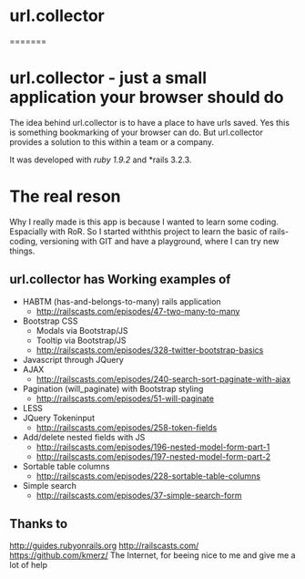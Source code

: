 url.collector
=============
=======
# url.collector - just a small application your browser should do

The idea behind url.collector is to have a place to have urls saved. Yes this is 
something bookmarking of your browser can do. But url.collector provides a solution 
to this within a team or a company. 

It was developed with *ruby 1.9.2* and *rails 3.2.3.


The real reson
===============
Why I really made is this app is because I wanted to learn some coding. Espacially with RoR.
So I started withthis project to learn the basic of rails-coding, versioning with GIT and
have a playground, where I can try new things.


url.collector has Working examples of
---------------------------------------
* HABTM (has-and-belongs-to-many) rails application
  * http://railscasts.com/episodes/47-two-many-to-many
* Bootstrap CSS
  * Modals via Bootstrap/JS
  * Tooltip via Bootstrap/JS
  * http://railscasts.com/episodes/328-twitter-bootstrap-basics
* Javascript through JQuery
* AJAX
  * http://railscasts.com/episodes/240-search-sort-paginate-with-ajax
* Pagination (will_paginate) with Bootstrap styling
  * http://railscasts.com/episodes/51-will-paginate
* LESS
* JQuery Tokeninput
  * http://railscasts.com/episodes/258-token-fields
* Add/delete nested fields with JS
  * http://railscasts.com/episodes/196-nested-model-form-part-1
  * http://railscasts.com/episodes/197-nested-model-form-part-2
* Sortable table columns
  * http://railscasts.com/episodes/228-sortable-table-columns
* Simple search
  * http://railscasts.com/episodes/37-simple-search-form

Thanks to
---------
http://guides.rubyonrails.org
http://railscasts.com/
https://github.com/kmerz/
The Internet, for beeing nice to me and give me a lot of help
